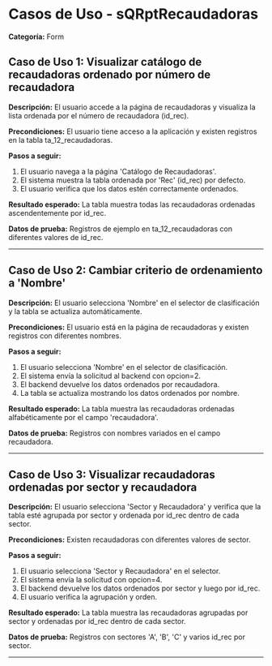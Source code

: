 # Casos de Uso - sQRptRecaudadoras

**Categoría:** Form

## Caso de Uso 1: Visualizar catálogo de recaudadoras ordenado por número de recaudadora

**Descripción:** El usuario accede a la página de recaudadoras y visualiza la lista ordenada por el número de recaudadora (id_rec).

**Precondiciones:**
El usuario tiene acceso a la aplicación y existen registros en la tabla ta_12_recaudadoras.

**Pasos a seguir:**
1. El usuario navega a la página 'Catálogo de Recaudadoras'.
2. El sistema muestra la tabla ordenada por 'Rec' (id_rec) por defecto.
3. El usuario verifica que los datos estén correctamente ordenados.

**Resultado esperado:**
La tabla muestra todas las recaudadoras ordenadas ascendentemente por id_rec.

**Datos de prueba:**
Registros de ejemplo en ta_12_recaudadoras con diferentes valores de id_rec.

---

## Caso de Uso 2: Cambiar criterio de ordenamiento a 'Nombre'

**Descripción:** El usuario selecciona 'Nombre' en el selector de clasificación y la tabla se actualiza automáticamente.

**Precondiciones:**
El usuario está en la página de recaudadoras y existen registros con diferentes nombres.

**Pasos a seguir:**
1. El usuario selecciona 'Nombre' en el selector de clasificación.
2. El sistema envía la solicitud al backend con opcion=2.
3. El backend devuelve los datos ordenados por recaudadora.
4. La tabla se actualiza mostrando los datos ordenados por nombre.

**Resultado esperado:**
La tabla muestra las recaudadoras ordenadas alfabéticamente por el campo 'recaudadora'.

**Datos de prueba:**
Registros con nombres variados en el campo recaudadora.

---

## Caso de Uso 3: Visualizar recaudadoras ordenadas por sector y recaudadora

**Descripción:** El usuario selecciona 'Sector y Recaudadora' y verifica que la tabla esté agrupada por sector y ordenada por id_rec dentro de cada sector.

**Precondiciones:**
Existen recaudadoras con diferentes valores de sector.

**Pasos a seguir:**
1. El usuario selecciona 'Sector y Recaudadora' en el selector.
2. El sistema envía la solicitud con opcion=4.
3. El backend devuelve los datos ordenados por sector y luego por id_rec.
4. El usuario verifica la agrupación y orden.

**Resultado esperado:**
La tabla muestra las recaudadoras agrupadas por sector y ordenadas por id_rec dentro de cada sector.

**Datos de prueba:**
Registros con sectores 'A', 'B', 'C' y varios id_rec por sector.

---

